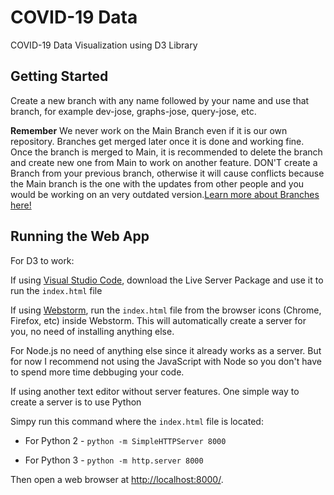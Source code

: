 # COVID-19 Data

COVID-19 Data Visualization using D3 Library

## Getting Started

Create a new branch with any name followed by your name and use that branch, for example dev-jose, graphs-jose, query-jose, etc.

**Remember** We never work on the Main Branch even if it is our own repository. Branches get merged later once it is done and working fine. Once the branch is merged to Main, it is recommended to delete the branch and create new one from Main to work on another feature. DON'T create a Branch from your previous branch, otherwise it will cause conflicts because the Main branch is the one with the updates from other people and you would be working on an very outdated version.[Learn more about Branches here!](https://git-scm.com/book/en/v2/Git-Branching-Basic-Branching-and-Merging)

## Running the Web App

For D3 to work:

If using [Visual Studio Code](https://code.visualstudio.com/), download the Live Server Package and use it to run the ```index.html``` file

If using [Webstorm](https://www.jetbrains.com/webstorm/), run the ```index.html``` file from the browser icons (Chrome, Firefox, etc) inside Webstorm. This will automatically create a server for you, no need of installing anything else.

For Node.js no need of anything else since it already works as a server. But for now I recommend not using the JavaScript with Node so you don't have to spend more time debbuging your code.

If using another text editor without server features. One simple way to create a server is to use Python

Simpy run this command where the ```index.html``` file is located:

- For Python 2 - ```python -m SimpleHTTPServer 8000```

- For Python 3 - ```python -m http.server 8000```

Then open a web browser at [http://localhost:8000/](http://localhost:8000/).

